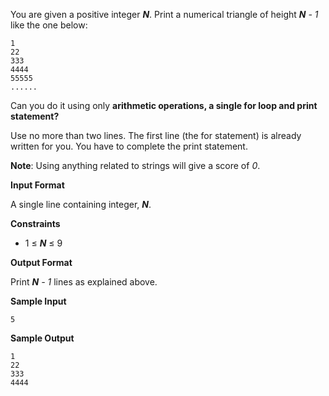 You are given a positive integer ***N***. Print a numerical triangle of height ***N*** *- 1* like the one below:

    1 
    22 
    333 
    4444 
    55555 
    ......

Can you do it using only **arithmetic operations, a single for loop and print statement?**

Use no more than two lines. The first line (the for statement) is already written for you. You have to complete the print statement.

**Note**: Using anything related to strings will give a score of *0*.

**Input Format**

A single line containing integer, ***N***.

**Constraints**
* 1 &leq; ***N*** &leq; 9

**Output Format**

Print ***N*** *- 1* lines as explained above.

**Sample Input**

    5

**Sample Output**

    1
    22
    333
    4444